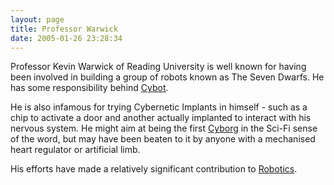 ```yaml
---
layout: page
title: Professor Warwick
date: 2005-01-26 23:28:34
---
```

<p>Professor Kevin Warwick of Reading University is well known for having been involved in building a group of robots known as The Seven Dwarfs. He has some responsibility behind <a href="/wiki/cybot.html" title="Cybot">Cybot</a>.
</p>
<p>He is also infamous for trying Cybernetic Implants in himself - such as a chip to activate a door and another actually implanted to interact with his nervous system. He might aim at being the first <a href="/wiki/cyborg.html" title="Cybernetic Organism">Cyborg</a> in the Sci-Fi sense of the word, but may have been beaten to it by anyone with a mechanised heart regulator or artificial limb.
</p>
<p>His efforts have made a relatively significant contribution to <a href="/wiki/robotic.html" title="Robotic">Robotics</a>.
</p>
